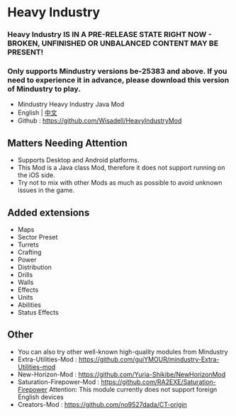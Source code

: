 # Heavy Industry
### Heavy Industry IS IN A PRE-RELEASE STATE RIGHT NOW - BROKEN, UNFINISHED OR UNBALANCED CONTENT MAY BE PRESENT!
### Only supports Mindustry versions be-25383 and above. If you need to experience it in advance, please download this version of Mindustry to play.
- Mindustry Heavy Industry Java Mod
- English | [中文](README_zh_CN.md)
- Github : https://github.com/Wisadell/HeavyIndustryMod
## Matters Needing Attention
- Supports Desktop and Android platforms.
- This Mod is a Java class Mod, therefore it does not support running on the iOS side.
- Try not to mix with other Mods as much as possible to avoid unknown issues in the game.
## Added extensions
- Maps
- Sector Preset
- Turrets
- Crafting
- Power
- Distribution
- Drills
- Walls
- Effects
- Units 
- Abilities
- Status Effects
## Other
- You can also try other well-known high-quality modules from Mindustry
- Extra-Utilities-Mod : https://github.com/guiYMOUR/mindustry-Extra-Utilities-mod
- New-Horizon-Mod : https://github.com/Yuria-Shikibe/NewHorizonMod
- Saturation-Firepower-Mod : https://github.com/RA2EXE/Saturation-Firepower Attention: This module currently does not support foreign English devices
- Creators-Mod : https://github.com/no9527dada/CT-origin
